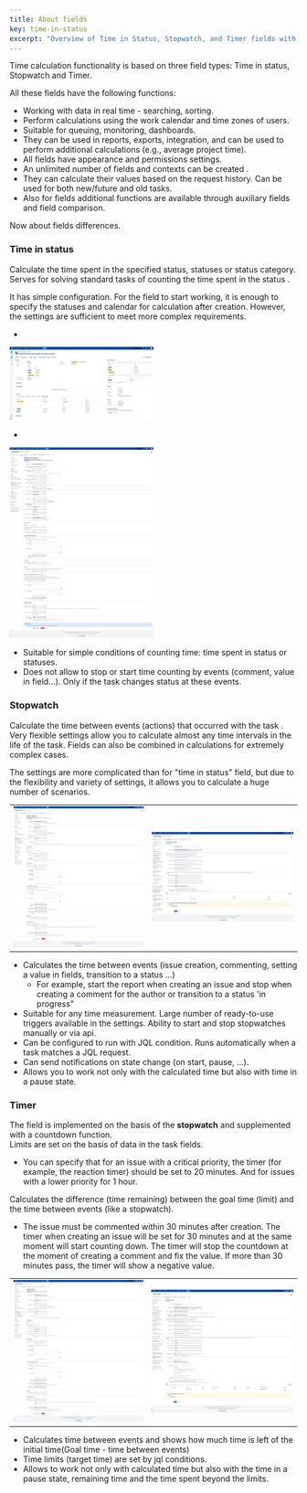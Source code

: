 ```yaml
---
title: About fields
key: time-in-status
excerpt: "Overview of Time in Status, Stopwatch, and Timer fields with real-time calculation, work calendars, and comprehensive tracking capabilities."
---
```


Time calculation functionality is based on three field types: Time in status, Stopwatch and Timer.

All these fields have the following functions: 
* Working with data in real time - searching, sorting.
* Perform calculations using the work calendar and time zones of users.
* Suitable for queuing, monitoring, dashboards.
* They can be used in reports, exports, integration, and can be used to perform additional calculations (e.g., average project time).
* All fields have appearance and permissions settings.
* An unlimited number of fields and contexts can be created .
* They can calculate their values based on the request history. Can be used for both new/future and old tasks. 
* Also for fields additional functions are available through auxiliary fields and field comparison.

Now about fields differences.

### Time in status ###
<p>Calculate the time spent in the specified status, statuses or status category. 
Serves for solving standard tasks of counting the time spent in the status .</p>

<p>It has simple configuration. For the field to start working, it is enough to specify the statuses and calendar for calculation after creation. However, the settings are sufficient to meet more complex requirements.<br> 
</p>

* <a href="/uploads/time-in-status/overview/fields-example-2.webp" target="_blank">
<img src="/uploads/time-in-status/overview/fields-example-2.webp" alt="fields-example-2 screenshot" style="width:50%;" loading="lazy"></a>
* <a href="/uploads/time-in-status/about-fields/time-in-status-config.webp" target="_blank">
<img src="/uploads/time-in-status/about-fields/time-in-status-config.webp" alt="screenshot" width="50%" loading="lazy"></a>


* Suitable for simple conditions of counting time: time spent in status or statuses.
* Does not allow to stop or start time counting by events (comment, value in field...). Only if the task changes status at these events.


### Stopwatch ### 
<p>Calculate the time between events (actions) that occurred with the task . 
Very flexible settings allow you to calculate almost any time intervals in the life of the task. Fields can also be combined in calculations for extremely complex cases.
</p>


<p>
The settings are more complicated than for "time in status" field, but due to the flexibility and variety of settings, it allows you to calculate a huge number of scenarios.
</p>

<table>
<tr>
<td><a href="/uploads/time-in-status/about-fields/stopwatch-field-config.webp" target="_blank">
<img src="/uploads/time-in-status/about-fields/stopwatch-field-config.webp" alt="screenshot" width="100%" loading="lazy"></a></td>
<td><a href="/uploads/time-in-status/about-fields/stopwatch-config.webp" target="_blank">
<img src="/uploads/time-in-status/about-fields/stopwatch-config.webp" alt="screenshot" width="100%" loading="lazy"></a></td>
</tr>
</table>

* Calculates the time between events (issue creation, commenting, setting a value in fields, transition to a status ...)
  * For example, start the report when creating an issue and stop when creating a comment for the author or transition to a status 'in progress"
* Suitable for any time measurement. Large number of ready-to-use triggers available in the settings. Ability to start and stop stopwatches manually or via api.
* Can be configured to run with JQL condition. Runs automatically when a task matches a JQL request.
* Can send notifications on state change (on start, pause, ...).
* Allows you to work not only with the calculated time but also with time in a pause state.


### Timer ### 
The field is implemented on the basis of the **stopwatch** and supplemented with a countdown function.<br>
Limits are set on the basis of data in the task fields.
* You can specify that for an issue with a critical priority, the timer (for example, the reaction timer) should be set to 20 minutes. And for issues with a lower priority for 1 hour.<br>

Calculates the difference (time remaining) between the goal time (limit) and the time between events (like a stopwatch).
* The issue must be commented within 30 minutes after creation. The timer when creating an issue will be set for 30 minutes and at the same moment will start counting down. The timer will stop the countdown at the moment of creating a comment and fix the value. If more than 30 minutes pass, the timer will show a negative value.  
 

<table>
<tr>
<td><a href="/uploads/time-in-status/about-fields/timer-field-config.webp" target="_blank">
<img src="/uploads/time-in-status/about-fields/timer-field-config.webp" alt="screenshot" width="100%" loading="lazy"></a></td>
<td><a href="/uploads/time-in-status/about-fields/timer-config.webp" target="_blank">
<img src="/uploads/time-in-status/about-fields/timer-config.webp" alt="screenshot" width="100%" loading="lazy"></a></td>
</tr>
</table>


* Calculates time between events and shows how much time is left of the initial time(Goal time - time between events)
* Time limits (target time) are set by jql conditions.
* Allows to work not only with calculated time but also with the time in a pause state, remaining time and the time spent beyond the limits.



